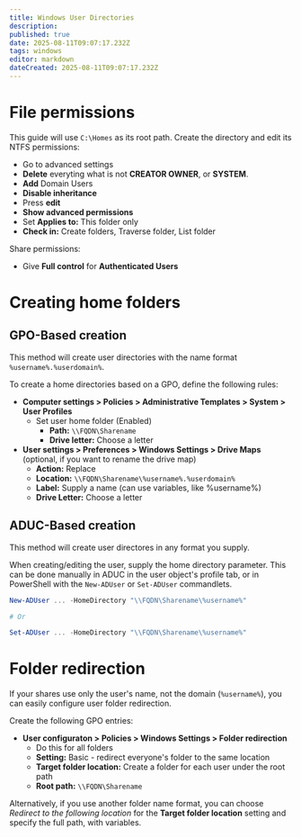 ```yaml
---
title: Windows User Directories
description: 
published: true
date: 2025-08-11T09:07:17.232Z
tags: windows
editor: markdown
dateCreated: 2025-08-11T09:07:17.232Z
---
```


# File permissions

This guide will use `C:\Homes` as its root path. Create the directory and edit its NTFS permissions:

- Go to advanced settings
- **Delete** everyting what is not **CREATOR OWNER**, or **SYSTEM**.
- **Add** Domain Users
- **Disable inheritance**
- Press **edit**
- **Show advanced permissions**
- Set **Applies to:** This folder only
- **Check in:** Create folders, Traverse folder, List folder

Share permissions:

- Give **Full control** for **Authenticated Users**

# Creating home folders

## GPO-Based creation

This method will create user directories with the name format `%username%.%userdomain%`.

To create a home directories based on a GPO, define the following rules:

- **Computer settings > Policies > Administrative Templates > System > User Profiles**
  - Set user home folder (Enabled)
    - **Path:** `\\FQDN\Sharename`
    - **Drive letter:** Choose a letter
- **User settings > Preferences > Windows Settings > Drive Maps** (optional, if you want to rename the drive map)
  - **Action:** Replace
  - **Location:** `\\FQDN\Sharename\%username%.%userdomain%`
  - **Label:** Supply a name (can use variables, like %username%)
  - **Drive Letter:** Choose a letter


## ADUC-Based creation

This method will create user directores in any format you supply.

When creating/editing the user, supply the home directory parameter. This can be done manually in ADUC in the user object's profile tab, or in PowerShell with the `New-ADUser` or `Set-ADUser` commandlets.

```powershell
New-ADUser ... -HomeDirectory "\\FQDN\Sharename\%username%"

# Or

Set-ADUser ... -HomeDirectory "\\FQDN\Sharename\%username%"
```

# Folder redirection

If your shares use only the user's name, not the domain (`%username%`), you can easily configure user folder redirection.

Create the following GPO entries:

- **User configuraton > Policies > Windows Settings > Folder redirection**
  - Do this for all folders
  - **Setting:** Basic - redirect everyone's folder to the same location
  - **Target folder location:** Create a folder for each user under the root path
  - **Root path:** `\\FQDN\Sharename`

Alternatively, if you use another folder name format, you can choose *Redirect to the following location* for the **Target folder location** setting and specify the full path, with variables.